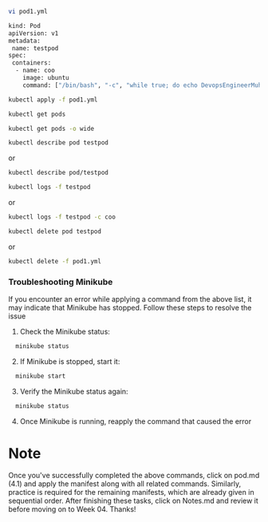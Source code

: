 ```sh
vi pod1.yml
```

```sh
kind: Pod
apiVersion: v1
metadata:
 name: testpod
spec:
 containers:
  - name: coo
    image: ubuntu
    command: ["/bin/bash", "-c", "while true; do echo DevopsEngineerMuhammad; sleep 5 ; done"]
```

```sh
kubectl apply -f pod1.yml
```

```sh
kubectl get pods
```

```sh
kubectl get pods -o wide
```

```sh
kubectl describe pod testpod
```
or
```sh
kubectl describe pod/testpod
```

```sh
kubectl logs -f testpod
```
or
```sh
kubectl logs -f testpod -c coo
```

```sh
kubectl delete pod testpod
```
or
```sh
kubectl delete -f pod1.yml
```

### Troubleshooting Minikube
If you encounter an error while applying a command from the above list, it may indicate that Minikube has stopped. Follow these steps to resolve the issue

1. Check the Minikube status:
```sh
  minikube status
```

2. If Minikube is stopped, start it:
```sh
  minikube start
```

3. Verify the Minikube status again:
```sh
  minikube status
```

4. Once Minikube is running, reapply the command that caused the error

# Note
Once you've successfully completed the above commands, click on pod.md (4.1) and apply the manifest along with all related commands. Similarly, practice is required for the remaining manifests, which are already given in sequential order. After finishing these tasks, click on Notes.md and review it before moving on to Week 04. Thanks!

